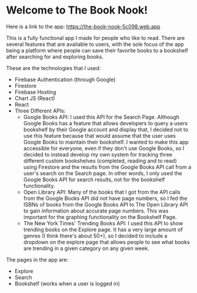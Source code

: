 # Welcome to The Book Nook!

Here is a link to the app: https://the-book-nook-5c098.web.app

This is a fully functional app I made for people who like to read. There are several features that are available to users, with the sole focus of the app being a platform where people can save their favorite books to a bookshelf after searching for and exploring books. 

These are the technologies that I used:
- Firebase Authentication (through Google)
- Firestore
- Firebase Hosting
- Chart JS (React) 
- React
- Three Different APIs:
    - Google Books API: I used this API for the Search Page. Although Google Books has a feature that allows developers to query a users bookshelf by their Google account and display that, I decided not to use this feature because that would assume that the user uses Google Books to maintain their bookshelf. I wanted to make this app accessible for everyone, even if they don't use Google Books, so I decided to instead develop my own system for tracking three different custom bookshelves (completed, reading and to read) using Firestore and the results from the Google Books API call from a user's search on the Search page. In other words, I only used the Google Books API for search results, not for the bookshelf functionality.
    - Open Library API: Many of the books that I got from the API calls from the Google Books API did not have page numbers, so I fed the ISBNs of books from the Google Books API to The Open Library API to gain information about accurate page numbers. This was important for the graphing functionality on the Bookshelf Page.
    - The New York Times' Trending Books API: I used this API to show trending books on the Explore page. It has a very large amount of genres (I think there's about 50+), so I decided to include a dropdown on the explore page that allows people to see what books are trending in a given category on any given week.

The pages in the app are:
- Explore
- Search
- Bookshelf (works when a user is logged in)